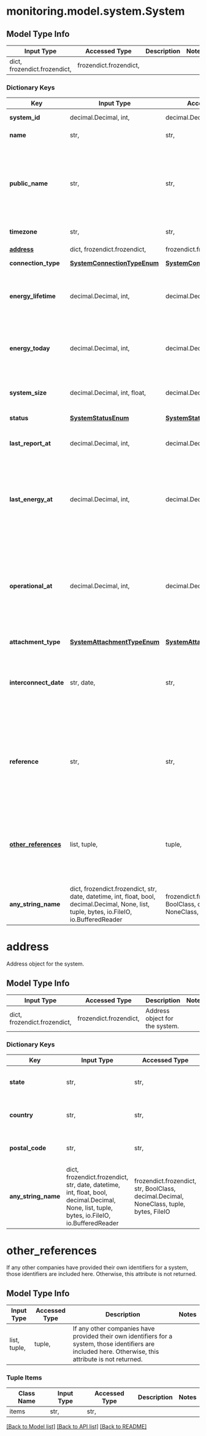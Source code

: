 # monitoring.model.system.System

## Model Type Info
Input Type | Accessed Type | Description | Notes
------------ | ------------- | ------------- | -------------
dict, frozendict.frozendict,  | frozendict.frozendict,  |  | 

### Dictionary Keys
Key | Input Type | Accessed Type | Description | Notes
------------ | ------------- | ------------- | ------------- | -------------
**system_id** | decimal.Decimal, int,  | decimal.Decimal,  | Unique numeric ID of the system. | [optional] 
**name** | str,  | str,  | Name of the system. | [optional] 
**public_name** | str,  | str,  | Name displayed on the public system page. Available values are All, Residential System, Commercial etc. Default&#x3D;&#x27;Residential System&#x27;. Only for systems that allow public access. | [optional] 
**timezone** | str,  | str,  | Timezone to which the system belongs. | [optional] 
**[address](#address)** | dict, frozendict.frozendict,  | frozendict.frozendict,  | Address object for the system. | [optional] 
**connection_type** | [**SystemConnectionTypeEnum**](SystemConnectionTypeEnum.md) | [**SystemConnectionTypeEnum**](SystemConnectionTypeEnum.md) |  | [optional] 
**energy_lifetime** | decimal.Decimal, int,  | decimal.Decimal,  | Energy generated by the system during its lifetime in Wh. It is returned only if the count is less than or equal to 100. | [optional] 
**energy_today** | decimal.Decimal, int,  | decimal.Decimal,  | Energy generated by the system today in Wh. It is returned only if the count is less than or equal to 100. | [optional] 
**system_size** | decimal.Decimal, int, float,  | decimal.Decimal,  | Size of the system. It is returned only if the count is less than or equal to 100. | [optional] value must be a 32 bit float
**status** | [**SystemStatusEnum**](SystemStatusEnum.md) | [**SystemStatusEnum**](SystemStatusEnum.md) |  | [optional] 
**last_report_at** | decimal.Decimal, int,  | decimal.Decimal,  | Timestamp (in epoch format) at which the system&#x27;s Envoy last submitted a report. | [optional] value must be a 64 bit integer
**last_energy_at** | decimal.Decimal, int,  | decimal.Decimal,  | Timestamp (in epoch format) at which the system&#x27;s produced energy was last reported. Even if the last produced energy is 0, its timestamp will be returned. | [optional] value must be a 64 bit integer
**operational_at** | decimal.Decimal, int,  | decimal.Decimal,  | Timestamp (in epoch format) at which this system became operational. Corresponds to the system&#x27;s interconnect time, if one is specified. Otherwise, it is the system&#x27;s first reported interval end time. | [optional] value must be a 64 bit integer
**attachment_type** | [**SystemAttachmentTypeEnum**](SystemAttachmentTypeEnum.md) | [**SystemAttachmentTypeEnum**](SystemAttachmentTypeEnum.md) |  | [optional] 
**interconnect_date** | str, date,  | str,  | Date on which the system was approved to connect to the grid. | [optional] value must conform to RFC-3339 full-date YYYY-MM-DD
**reference** | str,  | str,  | If the calling user belongs to a company and that company has provided its own identifier for a system, that ID is included here. Otherwise, this attribute is not returned. | [optional] 
**[other_references](#other_references)** | list, tuple,  | tuple,  | If any other companies have provided their own identifiers for a system, those identifiers are included here. Otherwise, this attribute is not returned. | [optional] 
**any_string_name** | dict, frozendict.frozendict, str, date, datetime, int, float, bool, decimal.Decimal, None, list, tuple, bytes, io.FileIO, io.BufferedReader | frozendict.frozendict, str, BoolClass, decimal.Decimal, NoneClass, tuple, bytes, FileIO | any string name can be used but the value must be the correct type | [optional]

# address

Address object for the system.

## Model Type Info
Input Type | Accessed Type | Description | Notes
------------ | ------------- | ------------- | -------------
dict, frozendict.frozendict,  | frozendict.frozendict,  | Address object for the system. | 

### Dictionary Keys
Key | Input Type | Accessed Type | Description | Notes
------------ | ------------- | ------------- | ------------- | -------------
**state** | str,  | str,  | State in which the system is located. | [optional] 
**country** | str,  | str,  | Country in which the system is located. | [optional] 
**postal_code** | str,  | str,  | Postal code of the system&#x27;s location. | [optional] 
**any_string_name** | dict, frozendict.frozendict, str, date, datetime, int, float, bool, decimal.Decimal, None, list, tuple, bytes, io.FileIO, io.BufferedReader | frozendict.frozendict, str, BoolClass, decimal.Decimal, NoneClass, tuple, bytes, FileIO | any string name can be used but the value must be the correct type | [optional]

# other_references

If any other companies have provided their own identifiers for a system, those identifiers are included here. Otherwise, this attribute is not returned.

## Model Type Info
Input Type | Accessed Type | Description | Notes
------------ | ------------- | ------------- | -------------
list, tuple,  | tuple,  | If any other companies have provided their own identifiers for a system, those identifiers are included here. Otherwise, this attribute is not returned. | 

### Tuple Items
Class Name | Input Type | Accessed Type | Description | Notes
------------- | ------------- | ------------- | ------------- | -------------
items | str,  | str,  |  | 

[[Back to Model list]](../../README.md#documentation-for-models) [[Back to API list]](../../README.md#documentation-for-api-endpoints) [[Back to README]](../../README.md)

